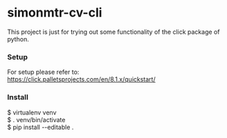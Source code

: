 # simonmtr-cv-cli
This project is just for trying out some functionality of the click package of python.
### Setup
For setup please refer to: https://click.palletsprojects.com/en/8.1.x/quickstart/
### Install
$ virtualenv venv\
$ . venv/bin/activate\
$ pip install --editable .
